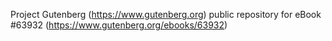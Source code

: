 Project Gutenberg (https://www.gutenberg.org) public repository for
eBook #63932 (https://www.gutenberg.org/ebooks/63932)
